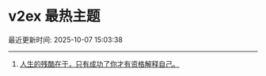 # v2ex 最热主题

最近更新时间: 2025-10-07 15:03:38

--- 
1. [人生的残酷在于，只有成功了你才有资格解释自己。](https://www.v2ex.com/t/1163572) 
